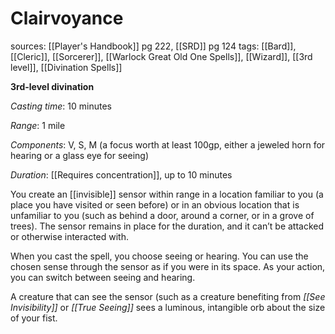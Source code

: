 # Clairvoyance
sources: [[Player's Handbook]] pg 222, [[SRD]] pg 124
tags: [[Bard]], [[Cleric]], [[Sorcerer]], [[Warlock Great Old One Spells]], [[Wizard]], [[3rd level]], [[Divination Spells]]

**3rd-level divination**

*Casting time*: 10 minutes

*Range*: 1 mile

*Components*: V, S, M (a focus worth at least 100gp, either a jeweled horn for hearing or a glass eye for seeing)

*Duration*: [[Requires concentration]], up to 10 minutes

You create an [[invisible]] sensor within range in a location familiar to you (a place you have visited or seen before) or in an obvious location that is unfamiliar to you (such as behind a door, around a corner, or in a grove of trees). The sensor remains in place for the duration, and it can’t be attacked or otherwise interacted with.

When you cast the spell, you choose seeing or hearing. You can use the chosen sense through the sensor as if you were in its space. As your action, you can switch between seeing and hearing.

A creature that can see the sensor (such as a creature benefiting from *[[See Invisibility]]* or *[[True Seeing]]* sees a luminous, intangible orb about the size of your fist.
